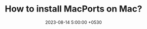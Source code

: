 ---
title: How to install MacPorts on Mac? 
description: A beginner tutorial on how to install MacPorts on Mac and its usage as a package manager.
date: 2023-08-14 5:00:00 +0530
categories: [mac]
tags: [macports]  # TAG names should always be lowercase
render_with_liquid: false
# pin: true
---
